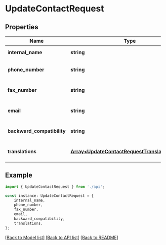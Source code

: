 # UpdateContactRequest


## Properties

Name | Type | Description | Notes
------------ | ------------- | ------------- | -------------
**internal_name** | **string** |  | [default to undefined]
**phone_number** | **string** |  | [optional] [default to undefined]
**fax_number** | **string** |  | [optional] [default to undefined]
**email** | **string** |  | [optional] [default to undefined]
**backward_compatibility** | **string** |  | [optional] [default to undefined]
**translations** | [**Array&lt;UpdateContactRequestTranslationsInner&gt;**](UpdateContactRequestTranslationsInner.md) |  | [optional] [default to undefined]

## Example

```typescript
import { UpdateContactRequest } from './api';

const instance: UpdateContactRequest = {
    internal_name,
    phone_number,
    fax_number,
    email,
    backward_compatibility,
    translations,
};
```

[[Back to Model list]](../README.md#documentation-for-models) [[Back to API list]](../README.md#documentation-for-api-endpoints) [[Back to README]](../README.md)
